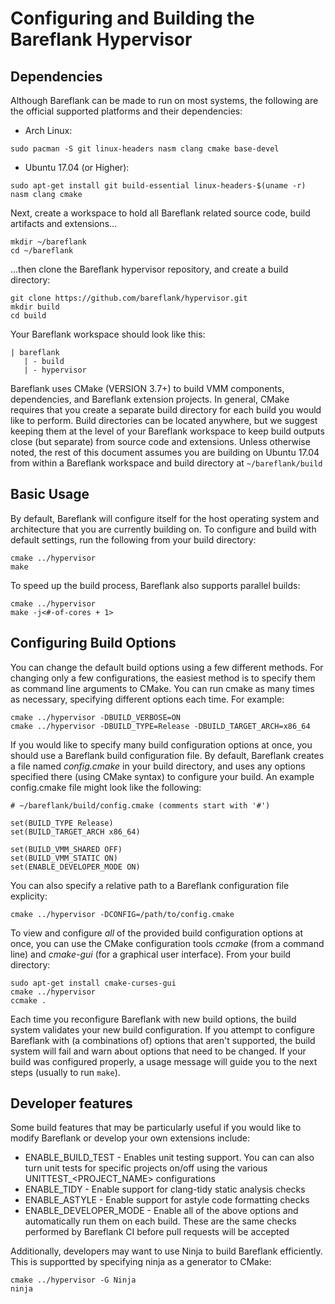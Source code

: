 # Configuring and Building the Bareflank Hypervisor

## Dependencies

Although Bareflank can be made to run on most systems, the following are the
official supported platforms and their dependencies:

* Arch Linux:
```
sudo pacman -S git linux-headers nasm clang cmake base-devel
```

* Ubuntu 17.04 (or Higher):
```
sudo apt-get install git build-essential linux-headers-$(uname -r) nasm clang cmake
```

Next, create a workspace to hold all Bareflank related source code, build
artifacts and extensions...

```
mkdir ~/bareflank
cd ~/bareflank
```

...then clone the Bareflank hypervisor repository, and create a build directory:

```
git clone https://github.com/bareflank/hypervisor.git
mkdir build
cd build
```

Your Bareflank workspace should look like this:
```
| bareflank
   | - build
   | - hypervisor
```

Bareflank uses CMake (VERSION 3.7+) to build VMM components, dependencies, and
Bareflank extension projects. In general, CMake requires that you create a
separate build directory for each build you would like to perform.
Build directories can be located anywhere, but we suggest keeping them
at the level of your Bareflank workspace to keep build outputs
close (but separate) from source code and extensions. Unless otherwise noted,
the rest of this document assumes you are building on Ubuntu 17.04 from within a
Bareflank workspace and build directory at ```~/bareflank/build```

## Basic Usage

By default, Bareflank will configure itself for the host operating system and
architecture that you are currently building on. To configure and build with
default settings, run the following from your build directory:

```
cmake ../hypervisor
make
```

To speed up the build process, Bareflank also supports parallel
builds:

```
cmake ../hypervisor
make -j<#-of-cores + 1>
```

## Configuring Build Options

You can change the default build options using a few different methods.
For changing only a few configurations, the easiest method is to specify them
as command line arguments to CMake. You can run cmake as many times as
necessary, specifying different options each time. For example:

```
cmake ../hypervisor -DBUILD_VERBOSE=ON
cmake ../hypervisor -DBUILD_TYPE=Release -DBUILD_TARGET_ARCH=x86_64
```

If you would like to specify many build configuration options at once, you
should use a Bareflank build configuration file. By default, Bareflank
creates a file named *config.cmake* in your build directory, and uses any
options specified there (using CMake syntax) to configure your build.
An example config.cmake file might look like the following:

```
# ~/bareflank/build/config.cmake (comments start with '#')

set(BUILD_TYPE Release)
set(BUILD_TARGET_ARCH x86_64)

set(BUILD_VMM_SHARED OFF)
set(BUILD_VMM_STATIC ON)
set(ENABLE_DEVELOPER_MODE ON)
```

You can also specify a relative path to a Bareflank configuration file
explicity:

```
cmake ../hypervisor -DCONFIG=/path/to/config.cmake
```

To view and configure *all* of the provided build configuration options at once,
you can use the CMake configuration tools *ccmake* (from a command line) and
*cmake-gui* (for a graphical user interface). From your build directory:

```
sudo apt-get install cmake-curses-gui
cmake ../hypervisor
ccmake .
```

Each time you reconfigure Bareflank with new build options, the build system
validates your new build configuration. If you attempt to configure Bareflank
with (a combinations of) options that aren't supported, the build system
will fail and warn about options that need to be changed. If your build was
configured properly, a usage message will guide you to the next steps (usually
to run ```make```).

## Developer features
Some build features that may be particularly useful if you would like to modify
Bareflank or develop your own extensions include:
* ENABLE_BUILD_TEST - Enables unit testing support. You can can also turn unit
tests for specific projects on/off using the various UNITTEST_<PROJECT_NAME>
configurations
* ENABLE_TIDY - Enable support for clang-tidy static analysis checks
* ENABLE_ASTYLE - Enable support for astyle code formatting checks
* ENABLE_DEVELOPER_MODE - Enable all of the above options and automatically run
them on each build. These are the same checks performed by Bareflank CI before
pull requests will be accepted

Additionally, developers may want to use Ninja to build Bareflank efficiently.
This is supportted by specifying ninja as a generator to CMake:

```
cmake ../hypervisor -G Ninja
ninja
```
